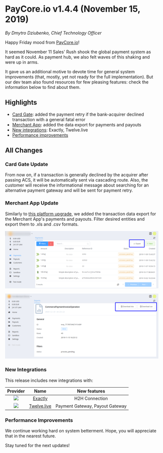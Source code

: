# **PayCore.io v1.4.4 (November 15, 2019)**

*By Dmytro Dziubenko, Chief Technology Officer*

Happy Friday mood from [PayCore.io](http://paycore.io/)!

It seemed November 11 Sales' Rush shook the global payment system as hard as it could. As payment hub, we also felt waves of this shaking and were up in arms.

It gave us an additional motive to devote time for general system improvements (that, mostly, yet not ready for the full implementation). But our dev team also found resources for few pleasing features: check the information below to find about them.

## Highlights

* [Card Gate](#card-gate-update): added the payment retry if the bank-acquirer declined transaction with a general fatal error
* [Merchant App](#merchant-app-update): added the data export for payments and payouts
* [New integrations](#new-integrations): Exactly, Twelve.live
* [Performance improvements](#performance-improvements)

## All Changes

### Card Gate Update

From now on, if a transaction is generally declined by the acquirer after passing ACS, it will be automatically sent via cascading route. Also, the customer will receive the informational message about searching for an alternative payment gateway and will be sent for payment retry.

### Merchant App Update

Similarly to [this platform upgrade](../v1.3.4/#data-export), we added the transaction data export for the Merchant App's payments and payouts. Filter desired entities and export them to .xls and .csv formats.

![Export data. Step 1](images/v1.4.4/merchant-exports0.png)

![Export data. Step 2](images/v1.4.4/merchant-exports1.png)

### New Integrations

This release includes new integrations with:

| Provider | Name  | New features |
|:-:|:-:|:-:|
| <img src="../images/v1.4.4/exactly-logo.svg" width="70px"> | [Exactly](/connectors/exactly/) | H2H Connection |
| <img src="https://static.openfintech.io/payment_providers/twelvelive/logo.svg?w=70" width="25px"> | [Twelve.live](/connectors/twelvelive/) | Payment Gateway, Payout Gateway |

### Performance Improvements

We continue working hard on system betterment. Hope, you will appreciate that in the nearest future.

Stay tuned for the next updates!
